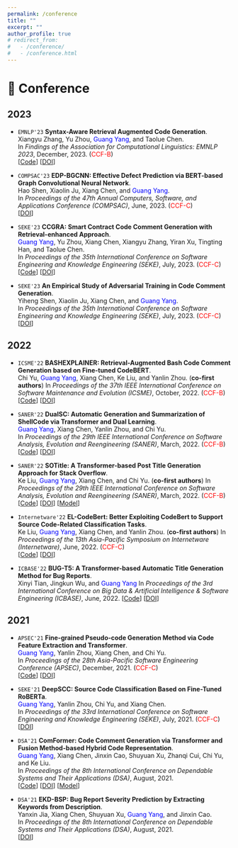 ```yaml
---
permalink: /conference
title: ""
excerpt: ""
author_profile: true
# redirect_from: 
#   - /conference/
#   - /conference.html
---
```

<span class='anchor' id='conference'></span>

# 📰 Conference

## 2023
- ``EMNLP'23`` **Syntax-Aware Retrieval Augmented Code Generation**.  
  Xiangyu Zhang, Yu Zhou, <span style="color:blue">Guang Yang</span>, and Taolue Chen.  
  In *Findings of the Association for Computational Linguistics: EMNLP 2023*, December, 2023. (<span style="color:red">CCF-B</span>)   
  [[Code](https://github.com/NUAAZXY/kNN-TRANX)]
  [[DOI](https://doi.org/10.18653/v1/2023.findings-emnlp.90)]

- ``COMPSAC'23`` **EDP-BGCNN: Effective Defect Prediction via BERT-based Graph Convolutional Neural Network**.  
  Hao Shen, Xiaolin Ju, Xiang Chen, and <span style="color:blue">Guang Yang</span>.  
  In *Proceedings of the 47th Annual Computers, Software, and Applications Conference (COMPSAC)*, June, 2023. (<span style="color:red">CCF-C</span>)   
  [[DOI](https://doi.org/10.1109/COMPSAC57700.2023.00114)]

- ``SEKE'23`` **CCGRA: Smart Contract Code Comment Generation with Retrieval-enhanced Approach**.  
  <span style="color:blue">Guang Yang</span>, Yu Zhou, Xiang Chen, Xiangyu Zhang, Yiran Xu, Tingting Han, and Taolue Chen.  
  In *Proceedings of the 35th International Conference on Software Engineering and Knowledge Engineering (SEKE)*, July, 2023. (<span style="color:red">CCF-C</span>)   
  [[Code](https://github.com/ZZHbible/CCGRA)]
  [[DOI](https://doi.org/10.18293/seke2023-090)]

- ``SEKE'23`` **An Empirical Study of Adversarial Training in Code Comment Generation**.  
  Yiheng Shen, Xiaolin Ju, Xiang Chen, and <span style="color:blue">Guang Yang</span>.  
  In *Proceedings of the 35th International Conference on Software Engineering and Knowledge Engineering (SEKE)*, July, 2023. (<span style="color:red">CCF-C</span>)   
  [[DOI](https://doi.org/10.18293/seke2023-108)]

## 2022
- ``ICSME'22`` **BASHEXPLAINER: Retrieval-Augmented Bash Code Comment Generation based on Fine-tuned CodeBERT**.  
  Chi Yu, <span style="color:blue">Guang Yang</span>, Xiang Chen, Ke Liu, and Yanlin Zhou.  (**co-first authors**)
  In *Proceedings of the 37th IEEE International Conference on Software Maintenance and Evolution (ICSME)*, October, 2022. (<span style="color:red">CCF-B</span>)   
  [[Code](https://github.com/NTDXYG/BASHEXPLAINER)]
  [[DOI](https://doi.org/10.1109/icsme55016.2022.00016)]

- ``SANER'22`` **DualSC: Automatic Generation and Summarization of ShellCode via Transformer and Dual Learning**.  
  <span style="color:blue">Guang Yang</span>, Xiang Chen, Yanlin Zhou, and Chi Yu.  
  In *Proceedings of the 29th IEEE International Conference on Software Analysis, Evolution and Reengineering (SANER)*, March, 2022. (<span style="color:red">CCF-B</span>)   
  [[Code](https://github.com/NTDXYG/DualSC)]
  [[DOI](https://doi.org/10.1109/SANER53432.2022.00052)]

- ``SANER'22`` **SOTitle: A Transformer-based Post Title Generation Approach for Stack Overflow**.  
  Ke Liu, <span style="color:blue">Guang Yang</span>, Xiang Chen, and Chi Yu.  (**co-first authors**) 
  In *Proceedings of the 29th IEEE International Conference on Software Analysis, Evolution and Reengineering (SANER)*, March, 2022. (<span style="color:red">CCF-B</span>)   
  [[Code](https://github.com/NTDXYG/SOTitle)]
  [[DOI](https://doi.org/10.1109/saner53432.2022.00075)]
  [[Model](https://huggingface.co/NTUYG/SOTitle-Gen-T5)]

- ``Internetware'22`` **EL-CodeBert: Better Exploiting CodeBert to Support Source Code-Related Classification Tasks**.  
  Ke Liu, <span style="color:blue">Guang Yang</span>, Xiang Chen, and Yanlin Zhou.  (**co-first authors**) 
  In *Proceedings of the 13th Asia-Pacific Symposium on Internetware (Internetware)*, June, 2022. (<span style="color:red">CCF-C</span>)   
  [[Code](https://github.com/NTDXYG/EL-CodeBert)]
  [[DOI](https://doi.org/10.1145/3545258.3545260)]

- ``ICBASE'22`` **BUG-T5: A Transformer-based Automatic Title Generation Method for Bug Reports**.  
  Xinyi Tian, Jingkun Wu, and <span style="color:blue">Guang Yang</span> 
  In *Proceedings of the 3rd International Conference on Big Data & Artificial Intelligence & Software Engineering (ICBASE)*, June, 2022.
  [[Code](https://github.com/NTDXYG/EL-CodeBert)]
  [[DOI](https://doi.org/10.1145/3545258.3545260)]

## 2021
- ``APSEC'21`` **Fine-grained Pseudo-code Generation Method via Code Feature Extraction and Transformer**.  
  <span style="color:blue">Guang Yang</span>, Yanlin Zhou, Xiang Chen, and Chi Yu.  
  In *Proceedings of the 28th Asia-Pacific Software Engineering Conference (APSEC)*, December, 2021. (<span style="color:red">CCF-C</span>)   
  [[Code](https://github.com/NTDXYG/DeepPseudo)]
  [[DOI](https://doi.org/10.1109/APSEC53868.2021.00029)]

- ``SEKE'21`` **DeepSCC: Source Code Classification Based on Fine-Tuned RoBERTa**.  
  <span style="color:blue">Guang Yang</span>, Yanlin Zhou, Chi Yu, and Xiang Chen.  
  In *Proceedings of the 33rd International Conference on Software Engineering and Knowledge Engineering (SEKE)*, July, 2021. (<span style="color:red">CCF-C</span>)   
  [[DOI](https://doi.org/10.18293/seke2021-005)]

- ``DSA'21`` **ComFormer: Code Comment Generation via Transformer and Fusion Method-based Hybrid Code Representation**.  
  <span style="color:blue">Guang Yang</span>, Xiang Chen, Jinxin Cao, Shuyuan Xu, Zhanqi Cui, Chi Yu, and Ke Liu.  
  In *Proceedings of the 8th International Conference on Dependable Systems and Their Applications (DSA)*, August, 2021.  
  [[Code](https://github.com/NTDXYG/Comformer)]
  [[DOI](https://doi.org/10.1109/DSA52907.2021.00013)]
  [[Model](https://huggingface.co/NTUYG/ComFormer)]
  
- ``DSA'21`` **EKD-BSP: Bug Report Severity Prediction by Extracting Keywords from Description**.  
  Yanxin Jia, Xiang Chen, Shuyuan Xu, <span style="color:blue">Guang Yang</span>, and Jinxin Cao.  
  In *Proceedings of the 8th International Conference on Dependable Systems and Their Applications (DSA)*, August, 2021.  
  [[DOI](https://doi.org/10.1109/DSA52907.2021.00014)]